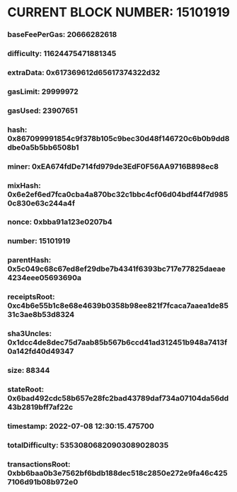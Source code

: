 # CURRENT BLOCK NUMBER: 15101919

### baseFeePerGas: 20666282618
### difficulty: 11624475471881345
### extraData: 0x617369612d65617374322d32
### gasLimit: 29999972
### gasUsed: 23907651
### hash: 0x867099991854c9f378b105c9bec30d48f146720c6b0b9dd8dbe0a5b5bb6508b1
### miner: 0xEA674fdDe714fd979de3EdF0F56AA9716B898ec8
### mixHash: 0x6e2ef6ed7fca0cba4a870bc32c1bbc4cf06d04bdf44f7d9850c830e63c244a4f
### nonce: 0xbba91a123e0207b4
### number: 15101919
### parentHash: 0x5c049c68c67ed8ef29dbe7b4341f6393bc717e77825daeae4234eee05693690a
### receiptsRoot: 0xc4b6e55b1c8e68e4639b0358b98ee821f7fcaca7aaea1de8531c3ae8b53d8324
### sha3Uncles: 0x1dcc4de8dec75d7aab85b567b6ccd41ad312451b948a7413f0a142fd40d49347
### size: 88344
### stateRoot: 0x6bad492cdc58b657e28fc2bad43789daf734a07104da56dd43b2819bff7af22c
### timestamp: 2022-07-08 12:30:15.475700
### totalDifficulty: 53530806820903089028035
### transactionsRoot: 0xbb6baa0b3e7562bf6bdb188dec518c2850e272e9fa46c4257106d91b08b972e0
